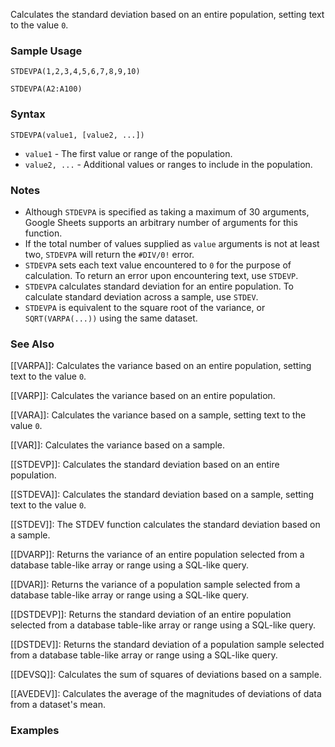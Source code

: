Calculates the standard deviation based on an entire population, setting text to the value `0`.

### Sample Usage

`STDEVPA(1,2,3,4,5,6,7,8,9,10)`

`STDEVPA(A2:A100)`

### Syntax

`STDEVPA(value1, [value2, ...])`

* `value1` - The first value or range of the population.
* `value2, ...` - Additional values or ranges to include in the population.

### Notes

* Although `STDEVPA` is specified as taking a maximum of 30 arguments, Google Sheets supports an arbitrary number of arguments for this function.
* If the total number of values supplied as `value` arguments is not at least two, `STDEVPA` will return the `#DIV/0!` error.
* `STDEVPA` sets each text value encountered to `0` for the purpose of calculation. To return an error upon encountering text, use `STDEVP`.
* `STDEVPA` calculates standard deviation for an entire population. To calculate standard deviation across a sample, use `STDEV`.
* `STDEVPA` is equivalent to the square root of the variance, or `SQRT(VARPA(...))` using the same dataset.

### See Also

[[VARPA]]: Calculates the variance based on an entire population, setting text to the value `0`.

[[VARP]]: Calculates the variance based on an entire population.

[[VARA]]: Calculates the variance based on a sample, setting text to the value `0`.

[[VAR]]: Calculates the variance based on a sample.

[[STDEVP]]: Calculates the standard deviation based on an entire population.

[[STDEVA]]: Calculates the standard deviation based on a sample, setting text to the value `0`.

[[STDEV]]: The STDEV function calculates the standard deviation based on a sample.

[[DVARP]]: Returns the variance of an entire population selected from a database table-like array or range using a SQL-like query.

[[DVAR]]: Returns the variance of a population sample selected from a database table-like array or range using a SQL-like query.

[[DSTDEVP]]: Returns the standard deviation of an entire population selected from a database table-like array or range using a SQL-like query.

[[DSTDEV]]: Returns the standard deviation of a population sample selected from a database table-like array or range using a SQL-like query.

[[DEVSQ]]: Calculates the sum of squares of deviations based on a sample.

[[AVEDEV]]: Calculates the average of the magnitudes of deviations of data from a dataset's mean.

### Examples